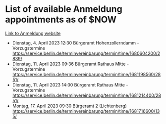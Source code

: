# List of available Anmeldung appointments as of $NOW
[Link to Anmeldung website](https://service.berlin.de/terminvereinbarung/termin/tag.php?termin=1&anliegen[]=120686&dienstleisterlist=122210,122217,327316,122219,327312,122227,327314,122231,327346,122243,327348,122254,122252,329742,122260,329745,122262,329748,122271,327278,122273,327274,122277,327276,330436,122280,327294,122282,327290,122284,327292,122291,327270,122285,327266,122286,327264,122296,327268,150230,329760,122297,327286,122294,327284,122312,329763,122314,329775,122304,327330,122311,327334,122309,327332,317869,122281,327352,122279,329772,122283,122276,327324,122274,327326,122267,329766,122246,327318,122251,327320,122257,327322,122208,327298,122226,327300&herkunft=http%3A%2F%2Fservice.berlin.de%2Fdienstleistung%2F120686%2F)
- Dienstag, 4. April 2023 12:30 Bürgeramt Hohenzollerndamm - Vorzugstermine https://service.berlin.de/terminvereinbarung/termin/time/1680604200/2839/
- Dienstag, 11. April 2023 09:36 Bürgeramt Rathaus Mitte - Vorzugstermine https://service.berlin.de/terminvereinbarung/termin/time/1681198560/2851/
- Dienstag, 11. April 2023 14:00 Bürgeramt Rathaus Mitte - Vorzugstermine https://service.berlin.de/terminvereinbarung/termin/time/1681214400/2851/
- Montag, 17. April 2023 09:30 Bürgeramt 2 (Lichtenberg) https://service.berlin.de/terminvereinbarung/termin/time/1681716600/135/
